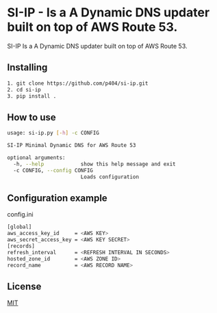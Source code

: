 # SI-IP - Is a A Dynamic DNS updater built on top of AWS Route 53.

SI-IP Is a A Dynamic DNS updater built on top of AWS Route 53.

## Installing
```bash
1. git clone https://github.com/p404/si-ip.git
2. cd si-ip
3. pip install .
```
## How to use
```bash
usage: si-ip.py [-h] -c CONFIG

SI-IP Minimal Dynamic DNS for AWS Route 53

optional arguments:
  -h, --help            show this help message and exit
  -c CONFIG, --config CONFIG
                        Loads configuration
```
## Configuration example
config.ini
```bash
[global]
aws_access_key_id     = <AWS KEY>
aws_secret_access_key = <AWS KEY SECRET>
[records]
refresh_interval      = <REFRESH INTERVAL IN SECONDS>
hosted_zone_id        = <AWS ZONE ID>
record_name           = <AWS RECORD NAME>
```
## License
[MIT](https://github.com/p404/si-ip/blob/master/LICENSE)